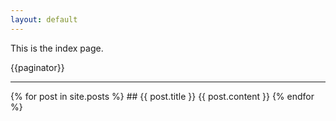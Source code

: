 ```yaml
---
layout: default
---
```


This is the index page.

{{paginator}}

-----

{% for post in site.posts %}
    ## {{ post.title }}
    {{ post.content }}
{% endfor %}

